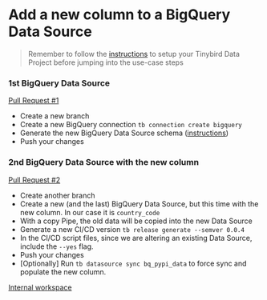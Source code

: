 # Add a new column to a BigQuery Data Source

> Remember to follow the [instructions](../README.md) to setup your Tinybird Data Project before jumping into the use-case steps

### 1st BigQuery Data Source 

[Pull Request #1](https://github.com/tinybirdco/use-case-examples/pull/15)

- Create a new branch
- Create a new BigQuery connection `tb connection create bigquery` 
- Generate the new BigQuery Data Source schema ([instructions](https://www.tinybird.co/docs/ingest/bigquery.html))
- Push your changes

### 2nd BigQuery Data Source with the new column

[Pull Request #2](https://github.com/tinybirdco/use-case-examples/pull/71)

- Create another branch
- Create a new (and the last) BigQuery Data Source, but this time with the new column. In our case it is `country_code`
- With a copy Pipe, the old data will be copied into the new Data Source
- Generate a new CI/CD version `tb release generate --semver 0.0.4`
- In the CI/CD script files, since we are altering an existing Data Source, include the `--yes` flag.
- Push your changes
- [Optionally] Run `tb datasource sync bq_pypi_data` to force sync and populate the new column.


[Internal workspace](https://ui.tinybird.co/55bd1979-6638-434d-9049-324112188f32/dashboard)